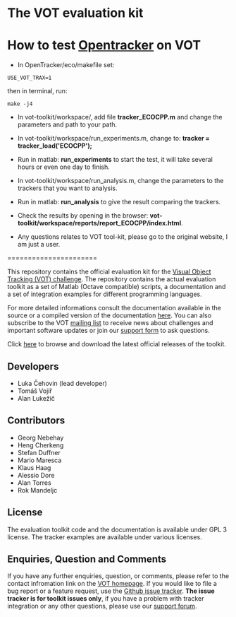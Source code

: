 The VOT evaluation kit
======================

# How to test [Opentracker](https://github.com/rockkingjy/OpenTracker) on VOT

* In OpenTracker/eco/makefile set:
```
USE_VOT_TRAX=1
```
then in terminal, run:
```
make -j4
```

* In vot-toolkit/workspace/, add file **tracker_ECOCPP.m** and change the parameters and path to your path.

* In vot-toolkit/workspace/run_experiments.m, change to: **tracker = tracker_load('ECOCPP');**

* Run in matlab: **run_experiments** to start the test, it will take several hours or even one day to finish.

* In vot-toolkit/workspace/run_analysis.m, change the parameters to the trackers that you want to analysis.

* Run in matlab: **run_analysis** to give the result comparing the trackers.

* Check the results by opening in the browser: **vot-toolkit/workspace/reports/report_ECOCPP/index.html**. 

* Any questions relates to VOT tool-kit, please go to the original website, I am just a user.


======================

This repository contains the official evaluation kit for the [Visual Object Tracking (VOT) challenge](http://votchallenge.net/). The repository contains the actual evaluation toolkit as a set of Matlab (Octave compatible) scripts, a documentation and a set of integration examples for different programming languages.

For more detailed informations consult the documentation available in the source or a compiled version of the documentation [here](http://www.votchallenge.net/howto/). You can also subscribe to the VOT [mailing list](https://service.ait.ac.at/mailman/listinfo/votchallenge) to receive news about challenges and important software updates or join our [support form](https://groups.google.com/forum/?hl=en#!forum/votchallenge-help) to ask questions.

Click [here](http://toolkit.votchallenge.net) to browse and download the latest official releases of the toolkit.

Developers
----------

* Luka Čehovin (lead developer)
* Tomáš Vojíř
* Alan Lukežič

Contributors
------------

* Georg Nebehay
* Heng Cherkeng
* Stefan Duffner
* Mario Maresca
* Klaus Haag
* Alessio Dore
* Alan Torres
* Rok Mandeljc

License
-------

The evaluation toolkit code and the documentation is available under GPL 3 license. The tracker examples are available under various licenses.

Enquiries, Question and Comments
--------------------------------

If you have any further enquiries, question, or comments, please refer to the contact infromation link on the [VOT homepage](http://votchallenge.net/). If you would like to file a bug report or a feature request, use the  [Github issue tracker](https://github.com/vicoslab/vot-toolkit/issues). **The issue tracker is for toolkit issues only**, if you have a problem with tracker integration or any other questions, please use our [support forum](https://groups.google.com/forum/?hl=en#!forum/votchallenge-help).
